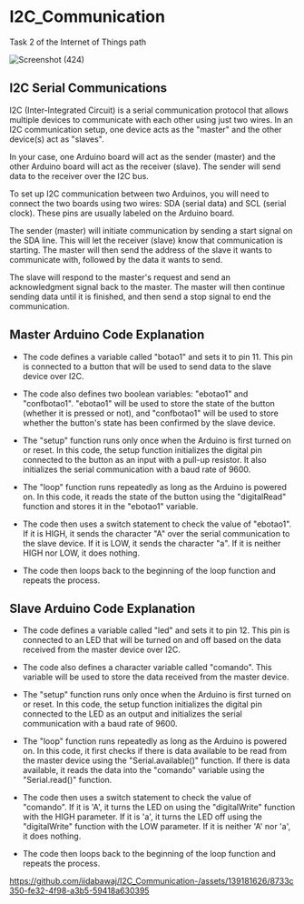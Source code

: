# I2C_Communication
Task 2 of the Internet of Things path

![Screenshot (424)](https://github.com/iidabawaj/I2C_Communication-/assets/139181626/b67b4cd0-453b-4ab1-bfe1-cab4fad3714a)


## I2C Serial Communications
I2C (Inter-Integrated Circuit) is a serial communication protocol that allows multiple devices to communicate with each other using just two wires. In an I2C communication setup, one device acts as the "master" and the other device(s) act as "slaves".

In your case, one Arduino board will act as the sender (master) and the other Arduino board will act as the receiver (slave). The sender will send data to the receiver over the I2C bus.

To set up I2C communication between two Arduinos, you will need to connect the two boards using two wires: SDA (serial data) and SCL (serial clock). These pins are usually labeled on the Arduino board.

The sender (master) will initiate communication by sending a start signal on the SDA line. This will let the receiver (slave) know that communication is starting. The master will then send the address of the slave it wants to communicate with, followed by the data it wants to send.

The slave will respond to the master's request and send an acknowledgment signal back to the master. The master will then continue sending data until it is finished, and then send a stop signal to end the communication.


## Master Arduino Code Explanation
* The code defines a variable called "botao1" and sets it to pin 11. This pin is connected to a button that will be used to send data to the slave device over I2C.

* The code also defines two boolean variables: "ebotao1" and "confbotao1". "ebotao1" will be used to store the state of the button (whether it is pressed or not), and "confbotao1" will be used to store whether the button's state has been confirmed by the slave device.

* The "setup" function runs only once when the Arduino is first turned on or reset. In this code, the setup function initializes the digital pin connected to the button as an input with a pull-up resistor. It also initializes the serial communication with a baud rate of 9600.

* The "loop" function runs repeatedly as long as the Arduino is powered on. In this code, it reads the state of the button using the "digitalRead" function and stores it in the "ebotao1" variable.

* The code then uses a switch statement to check the value of "ebotao1". If it is HIGH, it sends the character "A" over the serial communication to the slave device. If it is LOW, it sends the character "a". If it is neither HIGH nor LOW, it does nothing.

* The code then loops back to the beginning of the loop function and repeats the process.


## Slave Arduino Code Explanation 
* The code defines a variable called "led" and sets it to pin 12. This pin is connected to an LED that will be turned on and off based on the data received from the master device over I2C.

* The code also defines a character variable called "comando". This variable will be used to store the data received from the master device.

* The "setup" function runs only once when the Arduino is first turned on or reset. In this code, the setup function initializes the digital pin connected to the LED as an output and initializes the serial communication with a baud rate of 9600.

* The "loop" function runs repeatedly as long as the Arduino is powered on. In this code, it first checks if there is data available to be read from the master device using the "Serial.available()" function. If there is data available, it reads the data into the "comando" variable using the "Serial.read()" function.

* The code then uses a switch statement to check the value of "comando". If it is 'A', it turns the LED on using the "digitalWrite" function with the HIGH parameter. If it is 'a', it turns the LED off using the "digitalWrite" function with the LOW parameter. If it is neither 'A' nor 'a', it does nothing.

* The code then loops back to the beginning of the loop function and repeats the process.


https://github.com/iidabawaj/I2C_Communication-/assets/139181626/8733c350-fe32-4f98-a3b5-59418a630395



